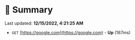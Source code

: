 # 📖 Summary
Last updated: **12/15/2022, 4:21:25 AM**

- `GET` [https://google.com](https://google.com) - **Up** (187ms)
